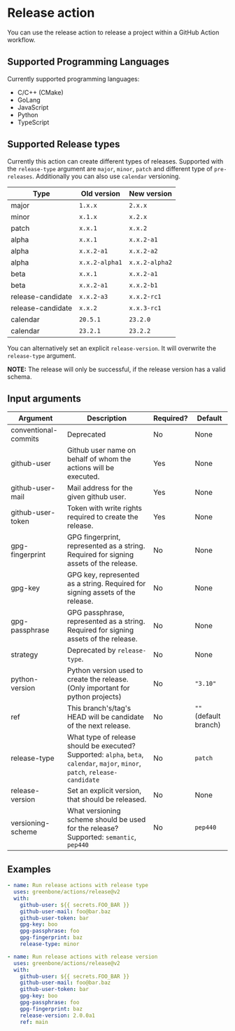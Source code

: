# Release action

You can use the release action to release a project within a GitHub Action workflow.

## Supported Programming Languages

Currently supported programming languages:
* C/C++ (CMake)
* GoLang
* JavaScript
* Python
* TypeScript

## Supported Release types

Currently this action can create different types of releases.
Supported with the `release-type` argument are `major`, `minor`, `patch` and different type of `pre-releases`. Additionally you can also use `calendar` versioning.

| Type              | Old version      | New version      |
|-------------------|------------------|------------------|
| major             |      `1.x.x`     |      `2.x.x`     |
| minor             |      `x.1.x`     |      `x.2.x`     |
| patch             |      `x.x.1`     |      `x.x.2`     |
| alpha             |      `x.x.1`     |   `x.x.2-a1`     |
| alpha             |   `x.x.2-a1`     |   `x.x.2-a2`     |
| alpha             |   `x.x.2-alpha1` |   `x.x.2-alpha2` |
| beta              |      `x.x.1`     |   `x.x.2-a1`     |
| beta              |   `x.x.2-a1`     |   `x.x.2-b1`     |
| release-candidate |   `x.x.2-a3`     |  `x.x.2-rc1`     |
| release-candidate |      `x.x.2`     |  `x.x.3-rc1`     |
| calendar          |     `20.5.1`     |     `23.2.0`     |
| calendar          |     `23.2.1`     |     `23.2.2`     |

You can alternatively set an explicit `release-version`. It will overwrite the `release-type` argument.

**NOTE:** The release will only be successful, if the release version has a valid schema.

## Input arguments

| Argument             | Description                                                                                                                     | Required? | Default               |
|----------------------|---------------------------------------------------------------------------------------------------------------------------------|-----------|-----------------------|
| conventional-commits | Deprecated                                                                                                                      | No        | None                  |
| github-user          | Github user name on behalf of whom the actions will be executed.                                                                | Yes       | None                  |
| github-user-mail     | Mail address for the given github user.                                                                                         | Yes       | None                  |
| github-user-token    | Token with write rights required to create the release.                                                                         | Yes       | None                  |
| gpg-fingerprint      | GPG fingerprint, represented as a string. Required for signing assets of the release.                                           | No        | None                  |
| gpg-key              | GPG key, represented as a string. Required for signing assets of the release.                                                   | No        | None                  |
| gpg-passphrase       | GPG passphrase, represented as a string. Required for signing assets of the release.                                            | No        | None                  |
| strategy             | Deprecated by `release-type`.                                                                                                   | No        | None                  |
| python-version       | Python version used to create the release. (Only important for python projects)                                                 | No        | `"3.10"`              |
| ref                  | This branch's/tag's HEAD will be candidate of the next release.                                                                 | No        | `""` (default branch) |
| release-type         | What type of release should be executed? Supported: `alpha`, `beta`, `calendar`, `major`, `minor`, `patch`, `release-candidate` | No        | `patch`               |
| release-version      | Set an explicit version, that should be released.                                                                               | No        | None                  |
| versioning-scheme    | What versioning scheme should be used for the release? Supported: `semantic`, `pep440`                                          | No        | `pep440`              |


## Examples

```yml
- name: Run release actions with release type
  uses: greenbone/actions/release@v2
  with:
    github-user: ${{ secrets.FOO_BAR }}
    github-user-mail: foo@bar.baz
    github-user-token: bar
    gpg-key: boo
    gpg-passphrase: foo
    gpg-fingerprint: baz
    release-type: minor
```

```yml
- name: Run release actions with release version
  uses: greenbone/actions/release@v2
  with:
    github-user: ${{ secrets.FOO_BAR }}
    github-user-mail: foo@bar.baz
    github-user-token: bar
    gpg-key: boo
    gpg-passphrase: foo
    gpg-fingerprint: baz
    release-version: 2.0.0a1
    ref: main
```